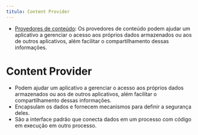 ```yaml
---
titulo: Content Provider
---
```

- [Provedores de conteúdo](https://developer.android.com/guide/topics/providers/content-providers?hl=pt-br): Os provedores de conteúdo podem ajudar um aplicativo a gerenciar o acesso aos próprios dados armazenados ou aos de outros aplicativos, além facilitar o compartilhamento dessas informações. 

# Content Provider

- Podem ajudar um aplicativo a gerenciar o acesso aos próprios dados armazenados ou aos de outros aplicativos, além facilitar o compartilhamento dessas informações.
- Encapsulam os dados e fornecem mecanismos para definir a segurança deles.
- São a interface padrão que conecta dados em um processo com código em execução em outro processo. 
